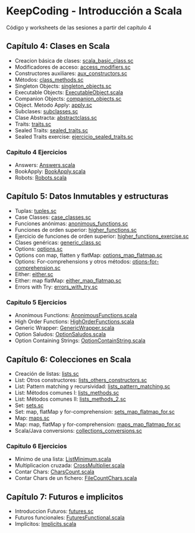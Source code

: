 # KeepCoding - Introducción a Scala

Código y worksheets de las sesiones a partir del capítulo 4

## Capítulo 4: Clases en Scala
* Creacion básica de clases: [scala_basic_class.sc](src/main/scala/com/keepcoding/scala/capitulo4/scala_basic_class.sc)
* Modificadores de acceso: [access_modifiers.sc](src/main/scala/com/keepcoding/scala/capitulo4/access_modifiers.sc)
* Constructores auxiliares: [aux_constructors.sc](src/main/scala/com/keepcoding/scala/capitulo4/aux_constructors.sc)
* Métodos: [class_methods.sc](src/main/scala/com/keepcoding/scala/capitulo4/class_methods.sc)
* Singleton Objects: [singleton_objects.sc](src/main/scala/com/keepcoding/scala/capitulo4/singleton_objects.sc)
* Executable Objects: [ExecutableObject.scala](src/main/scala/com/keepcoding/scala/capitulo4/c4_06_ExecutableObject.scala)
* Companion Objects: [companion_objects.sc](src/main/scala/com/keepcoding/scala/capitulo4/companion_objects.sc)
* Object. Metodo Apply: [apply.sc](src/main/scala/com/keepcoding/scala/capitulo4/apply.sc)
* Subclases: [subclasses.sc](src/main/scala/com/keepcoding/scala/capitulo4/subclasses.sc)
* Clase Abstracta: [abstractclass.sc](src/main/scala/com/keepcoding/scala/capitulo4/abstractclass.sc)
* Traits: [traits.sc](src/main/scala/com/keepcoding/scala/capitulo4/traits.sc)
* Sealed Traits: [sealed_traits.sc](src/main/scala/com/keepcoding/scala/capitulo4/sealed_traits.sc)
* Sealed Traits exercise: [ejercicio_sealed_traits.sc](src/main/scala/com/keepcoding/scala/capitulo4/ejercicio_sealed_traits.sc)

### Capitulo 4 Ejercicios
* Answers: [Answers.scala](src/main/scala/com/keepcoding/scala/capitulo4/exercises/Answers.scala)
* BookApply: [BookApply.scala](src/main/scala/com/keepcoding/scala/capitulo4/exercises/BookApply.scala)
* Robots: [Robots.scala](src/main/scala/com/keepcoding/scala/capitulo4/exercises/Robots.scala)

## Capítulo 5: Datos Inmutables y estructuras
* Tuplas: [tuples.sc](src/main/scala/com/keepcoding/scala/capitulo5/tuples.sc)
* Case Classes: [case_classes.sc](src/main/scala/com/keepcoding/scala/capitulo5/case_classes.sc)
* Funciones anónimas: [anonimous_functions.sc](src/main/scala/com/keepcoding/scala/capitulo5/anonimous_functions.sc)
* Funciones de orden superior: [higher_functions.sc](src/main/scala/com/keepcoding/scala/capitulo5/higher_functions.sc)
* Ejercicio de funciones de orden superior: [higher_functions_exercise.sc](src/main/scala/com/keepcoding/scala/capitulo5/higher_functions_exercise.sc)
* Clases genéricas: [generic_class.sc](src/main/scala/com/keepcoding/scala/capitulo5/generic_class.sc)
* Options: [options.sc](src/main/scala/com/keepcoding/scala/capitulo5/options.sc)
* Options con map, flatten y flatMap: [options_map_flatmap.sc](src/main/scala/com/keepcoding/scala/capitulo5/options_map_flatmap.sc)
* Options: For-comprehensions y otros métodos: [otions-for-comprehension.sc](src/main/scala/com/keepcoding/scala/capitulo5/otions-for-comprehension.sc)
* Either: [either.sc](src/main/scala/com/keepcoding/scala/capitulo5/either.sc)
* Either: map flatMap: [either_map_flatmap.sc](src/main/scala/com/keepcoding/scala/capitulo5/either_map_flatmap.sc)
* Errors with Try: [errors_with_try.sc](src/main/scala/com/keepcoding/scala/capitulo5/errors_with_try.sc)

### Capitulo 5 Ejercicios
* Anonimous Functions: [AnonimousFunctions.scala](src/main/scala/com/keepcoding/scala/capitulo5/exercises/AnonimousFunctions.scala)
* High Order Functions: [HighOrderFunctions.scala](src/main/scala/com/keepcoding/scala/capitulo5/exercises/HighOrderFunctions.scala)
* Generic Wrapper: [GenericWrapper.scala](src/main/scala/com/keepcoding/scala/capitulo5/exercises/GenericWrapper.scala)
* Option Saludos: [OptionSaludos.scala](src/main/scala/com/keepcoding/scala/capitulo5/exercises/OptionSaludos.scala)
* Option Containing Strings: [OptionContainString.scala](src/main/scala/com/keepcoding/scala/capitulo5/exercises/OptionContainString.scala)


## Capítulo 6: Colecciones en Scala
* Creación de listas: [lists.sc](src/main/scala/com/keepcoding/scala/capitulo6/lists.sc)
* List: Otros constructores: [lists_others_constructors.sc](src/main/scala/com/keepcoding/scala/capitulo6/lists_others_constructors.sc)
* List: Pattern matching y recursividad: [lists_pattern_matching.sc](src/main/scala/com/keepcoding/scala/capitulo6/lists_pattern_matching.sc)
* List: Métodos comunes I: [lists_methods.sc](src/main/scala/com/keepcoding/scala/capitulo6/lists_methods.sc)
* List: Métodos comunes II: [lists_methods_2.sc](src/main/scala/com/keepcoding/scala/capitulo6/lists_methods_2.sc)
* Set: [sets.sc](src/main/scala/com/keepcoding/scala/capitulo6/sets.sc)
* Set: map, flatMap y for-comprehension: [sets_map_flatmap_for.sc](src/main/scala/com/keepcoding/scala/capitulo6/sets_map_flatmap_for.sc)
* Map: [maps.sc](src/main/scala/com/keepcoding/scala/capitulo6/maps.sc)
* Map: map, flatMap y for-comprehension: [maps_map_flatmap_for.sc](src/main/scala/com/keepcoding/scala/capitulo6/maps_map_flatmap_for.sc)
* Scala/Java conversions: [collections_conversions.sc](src/main/scala/com/keepcoding/scala/capitulo6/collections_conversions.sc)

### Capitulo 6 Ejercicios
* Minimo de una lista: [ListMinimum.scala](src/main/scala/com/keepcoding/scala/capitulo6/exercises/ListMinimum.scala)
* Multiplicacion cruzada: [CrossMultiplier.scala](src/main/scala/com/keepcoding/scala/capitulo6/exercises/CrossMultiplier.scala)
* Contar Chars: [CharsCount.scala](src/main/scala/com/keepcoding/scala/capitulo6/exercises/CharsCount.scala)
* Contar Chars de un fichero: [FileCountChars.scala](src/main/scala/com/keepcoding/scala/capitulo6/exercises/FileCountChars.scala)


## Capítulo 7: Futuros e implicitos
* Introduccion Futuros: [futures.sc](src/main/scala/com/keepcoding/scala/capitulo7/futures.sc)
* Futuros funcionales: [FuturesFunctional.scala](src/main/scala/com/keepcoding/scala/capitulo7/FuturesFunctional.scala)
* Implicitos: [Implicits.scala](src/main/scala/com/keepcoding/scala/capitulo7/Implicits.scala)
